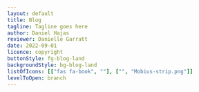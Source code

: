 ```yaml
---
layout: default
title: Blog
tagline: Tagline goes here
author: Daniel Hajas
reviewer: Danielle Garratt
date: 2022-09-01
licence: copyright
buttonStyle: fg-blog-land
backgroundStyle: bg-blog-land
listOfIcons: [["fas fa-book", ""], ["", "Mobius-strip.png"]]
levelToOpen: branch
---
```

